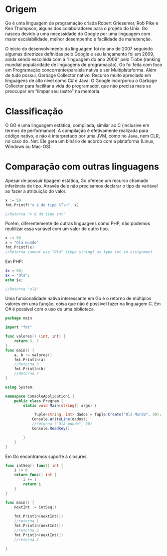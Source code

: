 # Origem
<p>Go é uma linguagem de programação criada Robert Griesemer, Rob Pike e Ken Thompson, alguns dos colaboradores para o projeto do Unix. 
Go nasceu devido a uma necessidade do Google por uma linguagem com maior escalabilidade, melhor desempenho e facilidade de manutenção.</p>

<p>O inicio do desenvolvimento da linguagem foi no ano de 2007 seguindo algumas diretrizes definidas pelo Google e seu lançamento foi em 2009, 
ainda sendo escolhida com a “linguagem do ano 2009” pelo Tiobe (ranking mundial popularidade de linguagens de programação). 
Go foi feita com foco em  Programação concorrente/paralela nativa e ser Multiplataforma. Além de tudo possui, Garbage Collector nativo. 
Recurso muito apreciado em linguagens de alto nível como C# e Java. O Google incorporou o Garbage Collector para facilitar a vida 
do programador, que não precisa mais se preocupar em “limpar seu rastro” na memória.</p>

# Classificação
<p>O GO é uma linguagem estática, compilada, similar ao C (inclusive em termos de performance). 
A compilação é efetivamente realizada para código nativo, e não é interpretado por uma JVM, como no Java, nem CLR, no caso do .Net. 
Ele gera um binário de acordo com a plataforma (Linux, Windows ou Mac-OS).</p>

# Comparação com outras linguagens
<p>Apesar de possuir tipagem estática, Go oferece um recurso chamado inferência de tipo. Através dele 
não precisamos declarar o tipo da variável ao fazer a atribuição do valor.</p>

```go
x := 50
fmt.Printf("x é do tipo %T\n", x)

//Retorna "x é do tipo int"
```
Porém, diferentemente de outras linguagens como PHP, não podemos reutilizar essa variável com um
valor de outro tipo.

```go
x := 50
x = "Olá mundo"
fmt.Printf(x)
//Retorna cannot use "Olá" (type string) as type int in assignment
```

Em PHP:

```php
$x = 50;
$x = "Olá";
echo $x;

//Retorna "olá"
```


<p>Uma funcionalidade nativa interessante em Go é o retorno de múltiplos valores em uma função,
coisa que não é possível fazer na linguagem C. Em C# é possível com o uso de uma biblioteca.</p>

```go
package main

import "fmt"

func valores() (int, int) {
    return 3, 7
}
func main() {
    a, b := valores()
    fmt.Println(a)
    //Retorna 3
    fmt.Println(b)
    //Retorna 7
}
```
```c#
using System;

namespace ConsoleApplication1 {
    public class Program {
        static void Main(string[] args) {

             Tuple<string, int> dados = Tuple.Create("Olá Mundo", 50);
            Console.WriteLine(dados);
            //retorna ("Olá mundo", 50)
            Console.ReadKey();

        }
    }
}
```

<p>Em Go encontramos suporte à closures.<p>

```go
func intSeq() func() int {
    i := 0
    return func() int {
        i += 1
        return i
    }
}

func main() {
    nextInt := intSeq()
  
    fmt.Println(nextInt())
    //retorna 1
    fmt.Println(nextInt())
    //retorna 2
    fmt.Println(nextInt())
    //retorna 3
 
}
```
